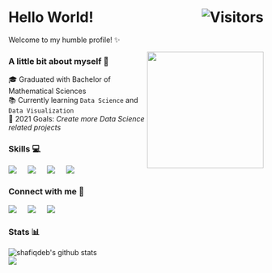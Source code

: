 # Hello World! <img align="right" alt="Visitors" src="https://visitor-badge.laobi.icu/badge?page_id=shafiqdeb.shafiqdeb"/>

Welcome to my humble profile! ✨ <br>

<img align='right' src="https://media.giphy.com/media/M9gbBd9nbDrOTu1Mqx/giphy.gif" width="230">

### A little bit about myself 👤
🎓 Graduated with Bachelor of Mathematical Sciences <br>
📚 Currently learning `Data Science` and `Data Visualization` <br>
📝 2021 Goals: *Create more Data Science related projects* <br>

### Skills 💻

[![](https://img.shields.io/badge/Python-3776AB?style=for-the-badge&logo=python&logoColor=white)](#) &emsp;
[![](https://img.shields.io/badge/Pandas-3e5e78?style=for-the-badge&logo=pandas&logoColor=white)](#) &emsp;
[![](https://img.shields.io/badge/numpy-695170?style=for-the-badge&logo=numpy&logoColor=white)](#) &emsp;
[![](https://img.shields.io/badge/ScikitLearn-389cc7?style=for-the-badge&logo=scikit-learn&logoColor=white)](#) &emsp;

### Connect with me 👥

[![](https://img.shields.io/badge/LinkedIn-0077B5?style=for-the-badge&logo=linkedin&logoColor=white)](https://www.linkedin.com/in/shafiqdebayan/) &emsp;
[![](https://img.shields.io/badge/Kaggle-00599C?style=for-the-badge&logo=kaggle&logoColor=white)](https://www.kaggle.com/pikdeb/) &emsp;
[![](https://img.shields.io/badge/Gmail-D14836?style=for-the-badge&logo=gmail&logoColor=white)](mailto:shafiqdebayan@gmail.com) &emsp;

### Stats 📊

<img align="left" src="https://github-readme-stats.vercel.app/api?username=shafiqdeb&show_icons=true&theme=dark&count_private=true&icon_color=439975&text_color=6e6e6e" alt="shafiqdeb's github stats">
<br>
<img align="left" src="https://github-readme-stats.vercel.app/api/top-langs/?username=shafiqdeb&theme=dark&layout=compact&exclude_repo=IoT-Libraries,Hackerrank-Codes">
<br>


